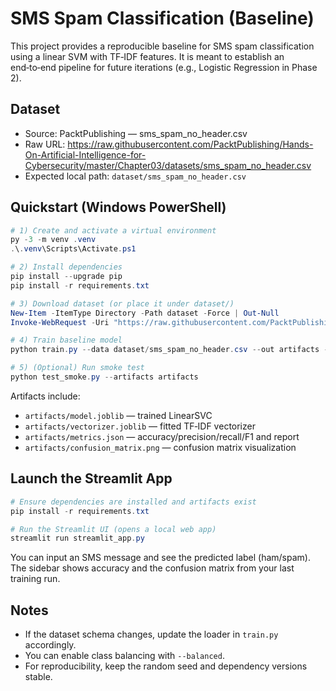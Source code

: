 # SMS Spam Classification (Baseline)

This project provides a reproducible baseline for SMS spam classification using a linear SVM with TF‑IDF features. It is meant to establish an end‑to‑end pipeline for future iterations (e.g., Logistic Regression in Phase 2).

## Dataset
- Source: PacktPublishing — sms_spam_no_header.csv
- Raw URL:
  https://raw.githubusercontent.com/PacktPublishing/Hands-On-Artificial-Intelligence-for-Cybersecurity/master/Chapter03/datasets/sms_spam_no_header.csv
- Expected local path: `dataset/sms_spam_no_header.csv`

## Quickstart (Windows PowerShell)

```powershell
# 1) Create and activate a virtual environment
py -3 -m venv .venv
.\.venv\Scripts\Activate.ps1

# 2) Install dependencies
pip install --upgrade pip
pip install -r requirements.txt

# 3) Download dataset (or place it under dataset/)
New-Item -ItemType Directory -Path dataset -Force | Out-Null
Invoke-WebRequest -Uri "https://raw.githubusercontent.com/PacktPublishing/Hands-On-Artificial-Intelligence-for-Cybersecurity/master/Chapter03/datasets/sms_spam_no_header.csv" -OutFile "dataset/sms_spam_no_header.csv"

# 4) Train baseline model
python train.py --data dataset/sms_spam_no_header.csv --out artifacts --seed 42

# 5) (Optional) Run smoke test
python test_smoke.py --artifacts artifacts
```

Artifacts include:
- `artifacts/model.joblib` — trained LinearSVC
- `artifacts/vectorizer.joblib` — fitted TF‑IDF vectorizer
- `artifacts/metrics.json` — accuracy/precision/recall/F1 and report
- `artifacts/confusion_matrix.png` — confusion matrix visualization

## Launch the Streamlit App

```powershell
# Ensure dependencies are installed and artifacts exist
pip install -r requirements.txt

# Run the Streamlit UI (opens a local web app)
streamlit run streamlit_app.py
```

You can input an SMS message and see the predicted label (ham/spam). The sidebar shows accuracy and the confusion matrix from your last training run.

## Notes
- If the dataset schema changes, update the loader in `train.py` accordingly.
- You can enable class balancing with `--balanced`.
- For reproducibility, keep the random seed and dependency versions stable.
